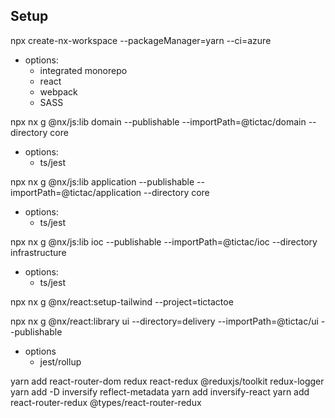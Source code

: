## Setup
npx create-nx-workspace --packageManager=yarn --ci=azure
- options: 
   - integrated monorepo
   - react
   - webpack
   - SASS

npx nx g @nx/js:lib domain --publishable --importPath=@tictac/domain --directory core
- options: 
   - ts/jest

npx nx g @nx/js:lib application --publishable --importPath=@tictac/application --directory core
- options: 
   - ts/jest

npx nx g @nx/js:lib ioc --publishable --importPath=@tictac/ioc --directory infrastructure
- options: 
   - ts/jest

npx nx g @nx/react:setup-tailwind --project=tictactoe

npx nx g @nx/react:library ui --directory=delivery --importPath=@tictac/ui --publishable 
- options
   - jest/rollup


yarn add react-router-dom redux react-redux @reduxjs/toolkit redux-logger
yarn add -D inversify reflect-metadata
yarn add inversify-react
yarn add react-router-redux @types/react-router-redux 
